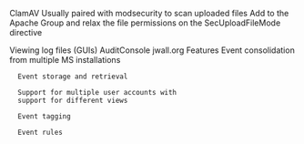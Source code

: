 ClamAV
  Usually paired with modsecurity to scan uploaded files
    Add to the Apache Group and relax the file permissions on the SecUploadFileMode directive

Viewing log files (GUIs)
  AuditConsole
    jwall.org
    Features
      Event consolidation from multiple MS installations
      
      Event storage and retrieval
      
      Support for multiple user accounts with 
      support for different views
      
      Event tagging

      Event rules

